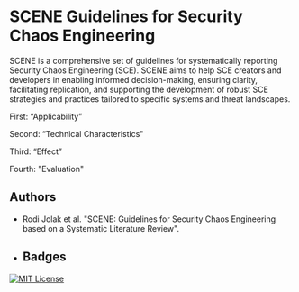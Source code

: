 # SCENE Guidelines for Security Chaos Engineering
SCENE is a comprehensive set of guidelines for systematically reporting Security Chaos Engineering (SCE).
SCENE aims to help  SCE creators and developers in enabling informed decision-making, ensuring clarity, facilitating replication, and supporting the development of robust SCE strategies and practices tailored to specific systems and threat landscapes.

First: “Applicability”

Second: “Technical Characteristics"

Third: “Effect”

Fourth: "Evaluation"


## Authors

- Rodi Jolak et al. "SCENE: Guidelines for Security Chaos Engineering based on a Systematic Literature Review".

- ## Badges

[![MIT License](https://img.shields.io/badge/License-MIT-green.svg)](https://choosealicense.com/licenses/mit/)

